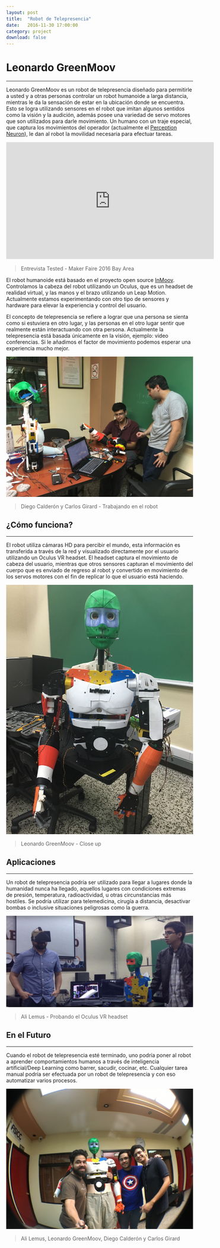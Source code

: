 ```yaml
---
layout: post
title:  "Robot de Telepresencia"
date:   2016-11-30 17:00:00
category: project
download: false
---
```


# Leonardo GreenMoov
***

Leonardo GreenMoov es un robot de telepresencia diseñado para permitirle a usted y a otras personas controlar un robot humanoide a larga distancia, mientras le da la sensación de estar en la ubicación donde se encuentra. Esto se logra utilizando sensores en el robot que imitan algunos sentidos como la visión y la audición, además posee una variedad de servo motores que son utilizados para darle movimiento. Un humano con un traje especial, que captura los movimientos del operador (actualmente el [Perception Neuron](https://neuronmocap.com/)), le dan al robot la movilidad necesaria para efectuar tareas.

<iframe width="560" height="315" src="https://www.youtube.com/embed/3GuZiNdeueI" frameborder="0" allowfullscreen></iframe>

> Entrevista Tested - Maker Faire 2016 Bay Area

El robot humanoide está basado en el proyecto open source [InMoov](https://www.inmoov.fr). Controlamos la cabeza del robot utilizando un Oculus, que es un headset de realidad virtual, y las manos y el brazo utilizando un Leap Motion. Actualmente estamos experimentando con otro tipo de sensores y hardware para elevar la experiencia y control del usuario.

El concepto de telepresencia se refiere a lograr que una persona se sienta como si estuviera en otro lugar, y las personas en el otro lugar sentir que realmente están interactuando con otra persona. Actualmente la telepresencia está basada únicamente en la visión, ejemplo: video conferencias. Si le añadimos el factor de movimiento podemos esperar una experiencia mucho mejor.

![Trabajando](/misc/img/projects/leonardo/1.jpg)

> Diego Calderón y Carlos Girard - Trabajando en el robot

## ¿Cómo funciona?
***

El robot utiliza cámaras HD para percibir el mundo, esta información es transferida a través de la red y visualizado directamente por el usuario utilizando un Oculus VR headset. El headset captura el movimiento de cabeza del usuario, mientras que otros sensores capturan el movimiento del cuerpo que es enviado de regreso al robot y convertido en movimiento de los servos motores con el fin de replicar lo que el usuario está haciendo.

![Leonardo GreenMoov](/misc/img/projects/leonardo/2.jpg)

> Leonardo GreenMoov - Close up

## Aplicaciones
***

Un robot de telepresencia podría ser utilizado para llegar a lugares donde la humanidad nunca ha llegado, aquellos lugares con condiciones extremas de presión, temperatura, radioactividad, u otras circunstancias más hostiles. Se podría utilizar para telemedicina, cirugía a distancia, desactivar bombas o inclusive situaciones peligrosas como la guerra.

![VR Headset](/misc/img/projects/leonardo/3.jpg)

> Ali Lemus - Probando el Oculus VR headset

## En el Futuro
***

Cuando el robot de telepresencia esté terminado, uno podría poner al robot a aprender comportamientos humanos a través de inteligencia artificial/Deep Learning como barrer, sacudir, cocinar, etc. Cualquier tarea manual podría ser efectuada por un robot de telepresencia y con eso automatizar varios procesos.

![selfie](/misc/img/projects/leonardo/0.jpg)

> Ali Lemus, Leonardo GreenMoov, Diego Calderón y Carlos Girard
